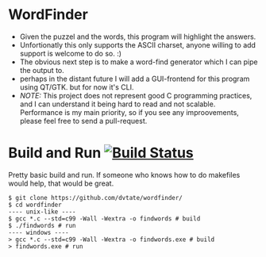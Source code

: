# WordFinder 
- Given the puzzel and the words, this program will highlight the answers. 
- Unfortionatly this only supports the ASCII charset, anyone willing to add support is welcome to do so. :)
- The obvious next step is to make a word-find generator which I can pipe the output to.
- perhaps in the distant future I will add a GUI-frontend for this program using QT/GTK. but for now it's CLI.
- *NOTE:* This project does not represent good C programming practices, and I can understand it being hard to read and not scalable. Performance is my main priority, so if you see any improovements, please feel free to send a pull-request.

# Build and Run [![Build Status](https://travis-ci.org/dvtate/wordfinder.svg?branch=master)](https://travis-ci.org/dvtate/wordfinder)
Pretty basic build and run. If someone who knows how to do makefiles would help, that would be great.
```
$ git clone https://github.com/dvtate/wordfinder/
$ cd wordfinder
---- unix-like ----
$ gcc *.c --std=c99 -Wall -Wextra -o findwords # build
$ ./findwords # run
---- windows ---- 
> gcc *.c --std=c99 -Wall -Wextra -o findwords.exe # build
> findwords.exe # run
```
